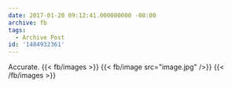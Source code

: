 ```yaml
---
date: 2017-01-20 09:12:41.000000000 -08:00
archive: fb
tags: 
  - Archive Post
id: '1484932361'
---
```


Accurate.
{{< fb/images >}}
{{< fb/image src="image.jpg" />}}
{{< /fb/images >}}
